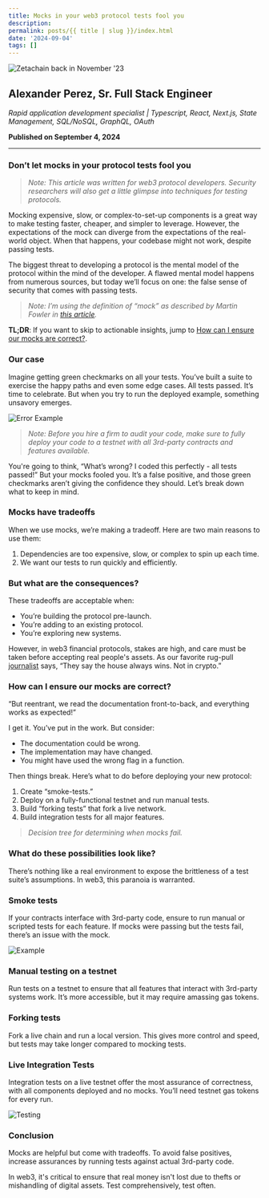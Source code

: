 ```yaml
---
title: Mocks in your web3 protocol tests fool you
description: 
permalink: posts/{{ title | slug }}/index.html
date: '2024-09-04'
tags: []
---
```


![Zetachain back in November '23](https://media.licdn.com/dms/image/v2/D5612AQFg1TL2j9MaBA/article-cover_image-shrink_720_1280/article-cover_image-shrink_720_1280/0/1725502095635?e=1732752000&amp;v=beta&amp;t=68nJRzcEIDj7sKUwCcYk4iCCrdhDbu0ZYV4b6jeRX7k)

## Alexander Perez, Sr. Full Stack Engineer

*Rapid application development specialist | Typescript, React, Next.js, State Management, SQL/NoSQL, GraphQL, OAuth*

**Published on September 4, 2024**

---

### Don’t let mocks in your protocol tests fool you

> *Note: This article was written for web3 protocol developers. Security researchers will also get a little glimpse into techniques for testing protocols.*

Mocking expensive, slow, or complex-to-set-up components is a great way to make testing faster, cheaper, and simpler to leverage. However, the expectations of the mock can diverge from the expectations of the real-world object. When that happens, your codebase might not work, despite passing tests.

The biggest threat to developing a protocol is the mental model of the protocol within the mind of the developer. A flawed mental model happens from numerous sources, but today we’ll focus on one: the false sense of security that comes with passing tests.

> *Note: I’m using the definition of “mock” as described by Martin Fowler in [this article](https://martinfowler.com/articles/mocksArentStubs.html).*

**TL;DR**: If you want to skip to actionable insights, jump to [How can I ensure our mocks are correct?](https://0xreentrant.github.io/blog/2023/mocks-fool-you/#how-can-I-ensure-our-mocks-are-correct).

### Our case

Imagine getting green checkmarks on all your tests. You’ve built a suite to exercise the happy paths and even some edge cases. All tests passed. It’s time to celebrate. But when you try to run the deployed example, something unsavory emerges.

![Error Example](https://media.licdn.com/dms/image/v2/D5612AQF8TIsbtytSrA/article-inline_image-shrink_1500_2232/article-inline_image-shrink_1500_2232/0/1725502152439?e=1732752000&amp;v=beta&amp;t=yUS8EPEXAacX0LbIMZoXFRtGcJxbqmwdHPHB4r-AFIU)

> *Note: Before you hire a firm to audit your code, make sure to fully deploy your code to a testnet with all 3rd-party contracts and features available.*

You're going to think, “What’s wrong? I coded this perfectly - all tests passed!” But your mocks fooled you. It’s a false positive, and those green checkmarks aren’t giving the confidence they should. Let’s break down what to keep in mind.

### Mocks have tradeoffs

When we use mocks, we’re making a tradeoff. Here are two main reasons to use them:

1. Dependencies are too expensive, slow, or complex to spin up each time.
2. We want our tests to run quickly and efficiently.

### But what are the consequences?

These tradeoffs are acceptable when:

- You’re building the protocol pre-launch.
- You’re adding to an existing protocol.
- You’re exploring new systems.

However, in web3 financial protocols, stakes are high, and care must be taken before accepting real people's assets. As our favorite rug-pull [journalist](https://rekt.news/stake-rekt/) says, “They say the house always wins. Not in crypto.”

### How can I ensure our mocks are correct?

“But reentrant, we read the documentation front-to-back, and everything works as expected!”

I get it. You’ve put in the work. But consider:

- The documentation could be wrong.
- The implementation may have changed.
- You might have used the wrong flag in a function.

Then things break. Here’s what to do before deploying your new protocol:

1. Create “smoke-tests.”
2. Deploy on a fully-functional testnet and run manual tests.
3. Build “forking tests” that fork a live network.
4. Build integration tests for all major features.

> *Decision tree for determining when mocks fail.*

### What do these possibilities look like?

There’s nothing like a real environment to expose the brittleness of a test suite’s assumptions. In web3, this paranoia is warranted.

### Smoke tests

If your contracts interface with 3rd-party code, ensure to run manual or scripted tests for each feature. If mocks were passing but the tests fail, there’s an issue with the mock.

![Example](https://media.licdn.com/dms/image/v2/D5612AQF4IT_I3KH4Ow/article-inline_image-shrink_1500_2232/article-inline_image-shrink_1500_2232/0/1725502149403?e=1732752000&amp;v=beta&amp;t=eFpUE9jmBDynTvcz6D6u-HIWcj96QhgzJ-r8nVZHLGw)

### Manual testing on a testnet

Run tests on a testnet to ensure that all features that interact with 3rd-party systems work. It’s more accessible, but it may require amassing gas tokens.

### Forking tests

Fork a live chain and run a local version. This gives more control and speed, but tests may take longer compared to mocking tests.

### Live Integration Tests

Integration tests on a live testnet offer the most assurance of correctness, with all components deployed and no mocks. You’ll need testnet gas tokens for every run.

![Testing](https://media.licdn.com/dms/image/v2/D5612AQE56D7yOrlLZg/article-inline_image-shrink_1500_2232/article-inline_image-shrink_1500_2232/0/1725502149277?e=1732752000&amp;v=beta&amp;t=WbXoT6RIeYsJqDpm9RhPU0u_B4N6llhLBHRlp_ljHNE)

### Conclusion

Mocks are helpful but come with tradeoffs. To avoid false positives, increase assurances by running tests against actual 3rd-party code.

In web3, it's critical to ensure that real money isn't lost due to thefts or mishandling of digital assets. Test comprehensively, test often.
